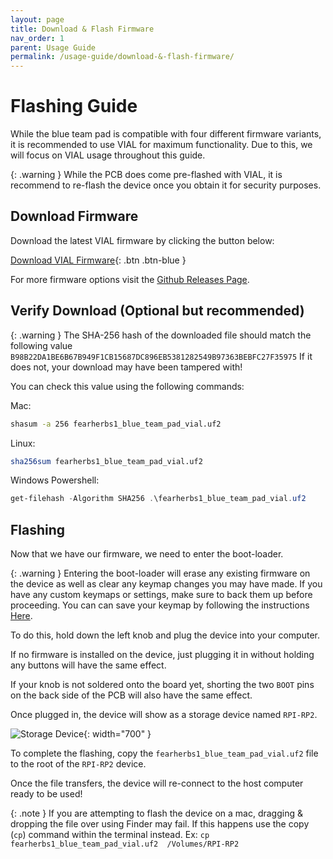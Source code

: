 ```yaml
---
layout: page
title: Download & Flash Firmware
nav_order: 1
parent: Usage Guide
permalink: /usage-guide/download-&-flash-firmware/
---
```


# Flashing Guide

While the blue team pad is compatible with four different firmware variants, it is recommended to use VIAL for maximum functionality. Due to this, we will focus on VIAL usage throughout this guide.

{: .warning }
While the PCB does come pre-flashed with VIAL, it is recommend to re-flash the device once you obtain it for security purposes.

## Download Firmware

Download the latest VIAL firmware by clicking the button below:

[Download VIAL Firmware](https://github.com/fearherbs1/blue-team-pad/releases/download/v1.1/fearherbs1_blue_team_pad_vial.uf2){: .btn .btn-blue }


For more firmware options visit the [Github Releases Page](https://github.com/fearherbs1/blue-team-pad/releases).

## Verify Download (Optional but recommended)

{: .warning }
The SHA-256 hash of the downloaded file should match the following value `B98B22DA1BE6B67B949F1CB15687DC896EB5381282549B97363BEBFC27F35975` If it does not, your download may have been tampered with!

You can check this value using the following commands:

Mac:

```zsh
shasum -a 256 fearherbs1_blue_team_pad_vial.uf2
```
Linux:

```bash
sha256sum fearherbs1_blue_team_pad_vial.uf2
```

Windows Powershell:

```powershell
get-filehash -Algorithm SHA256 .\fearherbs1_blue_team_pad_vial.uf2
```


## Flashing

Now that we have our firmware, we need to enter the boot-loader.

{: .warning }
Entering the boot-loader will erase any existing firmware on the device as well as clear any keymap changes you may have made. If you have any custom keymaps or settings, make sure to back them up before proceeding. You can can save your keymap by following the instructions [Here](/blue-team-pad-docs/usage-guide/configuration/#saving-a-layout).

To do this, hold down the left knob and plug the device into your computer.

If no firmware is installed on the device, just plugging it in without holding any buttons will have the same effect.

If your knob is not soldered onto the board yet, shorting the two `BOOT` pins on the back side of the PCB will also have the same effect.

Once plugged in, the device will show as a storage device named `RPI-RP2`.

![Storage Device](/blue-team-pad-docs/images/flashing-storage-device.png){: width="700" }

To complete the flashing, copy the `fearherbs1_blue_team_pad_vial.uf2` file to the root of the `RPI-RP2` device.

Once the file transfers, the device will re-connect to the host computer ready to be used!

{: .note }
If you are attempting to flash the device on a mac, dragging & dropping the file over using Finder may fail. If this happens use the copy (`cp`) command within the terminal instead. Ex: `cp fearherbs1_blue_team_pad_vial.uf2  /Volumes/RPI-RP2`






